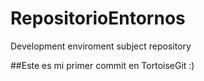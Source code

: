 # RepositorioEntornos
Development enviroment subject repository

##Este es mi primer commit en TortoiseGit :)

